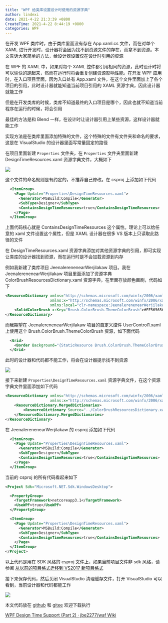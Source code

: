 ```yaml
---
title: "WPF 给类库设置设计时使用的资源字典"
author: lindexi
date: 2021-4-22 21:3:39 +0800
CreateTime: 2021-4-22 8:44:19 +0800
categories: WPF
---
```


在开发 WPF 类库时，由于类库里面没有存在 App.xaml.cs 文件，而在对单个 XAML 进行开发时，设计器将会因为找不到资源文件的存在，而拿不到资源。本文告诉大家简单的方法，给设计器设置仅在设计时引用的资源

<!--more-->


<!-- 发布 -->

在 WPF 的 XAML 中，如果对每个 XAML 控件都引用相同的资源，此时设计时将可以愉快的跑起来，然而在运行时将会重复创建资源影响性能。在开发 WPF 应用时，在入口项目里面，因为入口处有 App.xaml 文件，在这个文件里面加上了各个项目的引用，此时设计器就能知道当前项目引用的 XAML 资源字典，因此设计器就能工作

但是在开发类库的时候，类库不知道最终的入口项目是哪个，因此也就不知道当前程序在运行的时候，将会引用

最佳的方法是和 Blend 一样，在设计时让设计器引用上某些资源，这样设计器就能工作

实现方法是在类库里面添加特殊的文件，这个特殊的文件有文件夹和命名的要求，这是在 VisualStudio 的设计器里面写常量固定的路径

在项目里面新建 `Properties` 文件夹，在 `Properties` 文件夹里面新建 DesignTimeResources.xaml 资源字典文件，大概如下

<!-- ![](image/WPF 给类库设置设计时使用的资源字典/WPF 给类库设置设计时使用的资源字典0.png) -->

![](http://image.acmx.xyz/lindexi%2F202142292019449.jpg)

这个文件的命名规则是有约定的，不推荐自己修改。在 csproj 上添加如下代码

```xml
  <ItemGroup>
    <Page Update="Properties\DesignTimeResources.xaml">
      <Generator>MSBuild:Compile</Generator>
      <SubType>Designer</SubType>
      <ContainsDesignTimeResources>true</ContainsDesignTimeResources>
    </Page>
  </ItemGroup>
```

上面代码核心就是 ContainsDesignTimeResources 这个属性。理论上可以给任意的 xaml 文件设置这个属性，但是 XAML 设计器在很多 VS 版本上只读取此路径的文件

在 DesignTimeResources.xaml 资源字典添加对其他资源字典的引用，即可实现让类库的设计器找到资源，而在运行时是不会加载资源到内存

例如我新建了类库项目 JeenalerenenearWerjilakaw 项目。我在 JeenalerenenearWerjilakaw 项目里面添加了资源字典 ColorBrushResourcesDictionary.xaml 资源字典，在里面存放颜色画刷，代码如下

```xml
<ResourceDictionary xmlns="http://schemas.microsoft.com/winfx/2006/xaml/presentation"
                    xmlns:x="http://schemas.microsoft.com/winfx/2006/xaml"
                    xmlns:local="clr-namespace:JeenalerenenearWerjilakaw">
    <SolidColorBrush x:Key="Brush.ColorBrush.ThemeColorBrush">#FF565656</SolidColorBrush>
</ResourceDictionary>
```

而我期望在 JeenalerenenearWerjilakaw 项目的自定义控件 UserControl1.xaml 上使用这个 Brush.ColorBrush.ThemeColorBrush 资源，如下面代码

```xml
  <Grid>
    <Border Background="{StaticResource Brush.ColorBrush.ThemeColorBrush}" Margin="10,10,10,10"></Border>
  </Grid>
```

此时的设计器和代码都不能工作，将会在设计器提示找不到资源

<!-- ![](image/WPF 给类库设置设计时使用的资源字典/WPF 给类库设置设计时使用的资源字典2.png) -->

![](http://image.acmx.xyz/lindexi%2F2021422932291920.jpg)

接下来新建 `Properties\DesignTimeResources.xaml` 资源字典文件，在这个资源字典文件里面添加如下代码

```xml
<ResourceDictionary xmlns="http://schemas.microsoft.com/winfx/2006/xaml/presentation"
                    xmlns:x="http://schemas.microsoft.com/winfx/2006/xaml">
    <ResourceDictionary.MergedDictionaries>
        <ResourceDictionary Source="../ColorBrushResourcesDictionary.xaml"></ResourceDictionary>
    </ResourceDictionary.MergedDictionaries>
</ResourceDictionary>
```

在 JeenalerenenearWerjilakaw 的 csproj 添加如下代码

```xml
  <ItemGroup>
    <Page Update="Properties\DesignTimeResources.xaml">
      <Generator>MSBuild:Compile</Generator>
      <SubType>Designer</SubType>
      <ContainsDesignTimeResources>true</ContainsDesignTimeResources>
    </Page>
  </ItemGroup>
```

当前的 csproj 的所有代码看起来如下

```xml
<Project Sdk="Microsoft.NET.Sdk.WindowsDesktop">

  <PropertyGroup>
    <TargetFramework>netcoreapp3.1</TargetFramework>
    <UseWPF>true</UseWPF>
  </PropertyGroup>

  <ItemGroup>
    <Page Update="Properties\DesignTimeResources.xaml">
      <Generator>MSBuild:Compile</Generator>
      <SubType>Designer</SubType>
      <ContainsDesignTimeResources>true</ContainsDesignTimeResources>
    </Page>
  </ItemGroup>
</Project>
```

以上代码是用在 SDK 风格的 csproj 文件上，如果当前项目文件非 sdk 风格，请参阅 [从以前的项目格式迁移到 VS2017 新项目格式](https://blog.lindexi.com/post/%E4%BB%8E%E4%BB%A5%E5%89%8D%E7%9A%84%E9%A1%B9%E7%9B%AE%E6%A0%BC%E5%BC%8F%E8%BF%81%E7%A7%BB%E5%88%B0-VS2017-%E6%96%B0%E9%A1%B9%E7%9B%AE%E6%A0%BC%E5%BC%8F.html )

接下来保存代码，然后关闭 VisualStudio 清理缓存文件，打开 VisualStudio 可以看到，当前设计器和代码都能工作

<!-- ![](image/WPF 给类库设置设计时使用的资源字典/WPF 给类库设置设计时使用的资源字典1.png) -->

![](http://image.acmx.xyz/lindexi%2F2021422930159898.jpg)

本文代码放在 [github](https://github.com/lindexi/lindexi_gd/tree/41f631f0/JeenalerenenearWerjilakaw ) 和 [gitee](https://gitee.com/lindexi/lindexi_gd/tree/41f631f0/JeenalerenenearWerjilakaw) 欢迎下载执行

[WPF Design Time Support (Part 2) · jbe2277/waf Wiki](https://github.com/jbe2277/waf/wiki/WPF-Design-Time-Support-(Part-2) )

